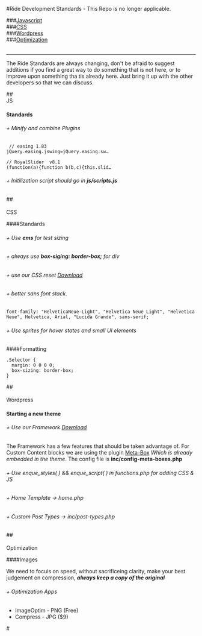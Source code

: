 #Ride Development Standards - This Repo is no longer applicable.



###[Javascript](#JS) 		
###[CSS](#CSS) 		
###[Wordpress](#Wordpress) 		
###[Optimization](#Optimization)   
<br>		
___

The Ride Standards are always changing, don't be afraid to suggest additions if you find a great way to do something that is not here, or to improve upon something tha tis already here. Just bring it up with the other developers so that we can discuss.   

##[<br>](id:JS)JS

#### Standards

###### + Minify and combine Plugins

     // easing 1.83
	jQuery.easing.jswing=jQuery.easing.sw…    
	
	// RoyalSlider  v8.1
	(function(a){function b(b,c){this.slid… 
               		               		
###### + Initilization script should go in **js/scripts.js**

##<br>[<br>](id:CSS)CSS


####Standards

###### + Use **ems** for test sizing
###### + always use **box-siging: border-box;** for div
###### + use our CSS reset [Download](https://github.com/rftb)
###### + better sans font stack.  
	font-family: "HelveticaNeue-Light", "Helvetica Neue Light", "Helvetica Neue", Helvetica, Arial, "Lucida Grande", sans-serif;
###### + Use sprites for hover states and small UI elements



####Formatting 

    .Selector {  
	  margin: 0 0 0 0;  
	  box-sizing: border-box;  
	}


##<br>[<br>](id:Wordpress)Wordpress

#### Starting a new theme

###### + Use our Framework [Download](https://github.com/rftb/ride)
The Framework has a few features that should be taken advantage of. For Custom Content blocks we are using the plugin [Meta-Box]() *Which is already embedded in the theme*. The config file is **inc/config-meta-boxes.php** 
###### + Use enque_styles( ) && enque_script( ) in functions.php for adding CSS & JS
###### + Home Template -> home.php
###### + Custom Post Types -> inc/post-types.php



##<br>[<br>](id:Optimization)Optimization

####Images 

We need to focuis on speed, without sacrificeing clarity, make your best judgement on compression, ***always keep a copy of the  original***



###### + Optimization Apps
* ImageOptim - PNG (Free)
* Compress - JPG ($9)









#<br><br><br><br><br><br><br><br><br><br><br><br><br><br><br><br><br><br><br>